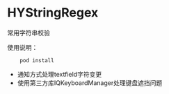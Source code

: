 # HYStringRegex
常用字符串校验

使用说明：

		pod install

* 通知方式处理textfield字符变更
* 使用第三方库IQKeyboardManager处理键盘遮挡问题
